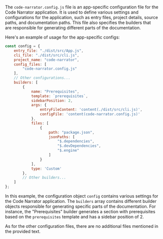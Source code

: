 The `code-narrator.config.js` file is an app-specific configuration file for the Code Narrator application. It is used to define various settings and configurations for the application, such as entry files, project details, source paths, and documentation paths. This file also specifies the builders that are responsible for generating different parts of the documentation.

Here's an example of usage for the app-specific configs:

```javascript
const config = {
    entry_file: "./dist/src/App.js",
    cli_file: "./dist/src/cli.js",
    project_name: "code-narrator",
    config_files: [
        "code-narrator.config.js"
    ],
    // Other configurations...
    builders: [
        {
            name: "Prerequisites",
            template: `prerequisites`,
            sidebarPosition: 2,
            args: {
                entryFileContent: 'content(./dist/src/cli.js)',
                configFile: 'content(code-narrator.config.js)'
            },
            files: [
                {
                    path: "package.json",
                    jsonPaths: [
                        "$.dependencies",
                        "$.devDependencies",
                        "$.engine"
                    ]
                }
            ],
            type: 'Custom'
        },
        // Other builders...
    ]
};
```

In this example, the configuration object `config` contains various settings for the Code Narrator application. The `builders` array contains different builder objects responsible for generating specific parts of the documentation. For instance, the "Prerequisites" builder generates a section with prerequisites based on the `prerequisites` template and has a sidebar position of 2.

As for the other configuration files, there are no additional files mentioned in the provided text.